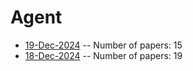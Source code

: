 # Agent

- [19-Dec-2024](https://github.com/Deriq-Qian-Dong/arXivReporter/blob/main/Agent/19-Dec-2024_papers.md) -- Number of papers: 15
- [18-Dec-2024](https://github.com/Deriq-Qian-Dong/arXivReporter/blob/main/Agent/18-Dec-2024_papers.md) -- Number of papers: 19
